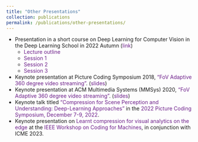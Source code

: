 ```yaml
---
title: "Other Presentations"
collection: publications
permalink: /publications/other-presentations/
---
```


<ul>
  <li>Presentation in a short course on Deep Learning for Computer Vision in the Deep Learning School in 2022 Autumn 
    (<a href="https://deeplearn.irdta.eu/2022au/" style="color: #6D1F8A; text-decoration: none;">link</a>)
    <ul>
      <li><a href="https://drive.google.com/file/d/1zLMkqZ187Dpfb25C7MIsDdk6BGkUBask/view?usp=sharing" style="color: #6D1F8A; text-decoration: none;"> Lecture outline</a></li>
      <li><a href="https://drive.google.com/open?id=1zMrFdoKZX-Xyh6AS_XNa7pxQ7jgL0shq&authuser=yw523%40nyu.edu&usp=drive_fs" style="color: #6D1F8A; text-decoration: none;"> Session 1</a></li>
      <li><a href="https://drive.google.com/open?id=1zPyhr9OsTUMpRLrqviCyV32BIrg3cL59&authuser=yw523%40nyu.edu&usp=drive_fs" style="color: #6D1F8A; text-decoration: none;"> Session 2</a></li>
      <li><a href="https://drive.google.com/open?id=1zQQLGNw2ZOwS_N8cp83Gqk_7qvFoSr4Q&authuser=yw523%40nyu.edu&usp=drive_fs" style="color: #6D1F8A; text-decoration: none;"> Session 3</a></li>
    </ul>
  </li>
  <li>Keynote presentation at Picture Coding Symposium 2018, <a href="URL_HERE" style="color: #6D1F8A; text-decoration: none;">“FoV Adaptive 360 degree video streaming”</a>. (<a href="https://drive.google.com/open?id=1gcG2Oh359KQYNREEz-NclcwNmqXNmhx4&authuser=yw523%40nyu.edu&usp=drive_fs" style="color: #6D1F8A; text-decoration: none;">slides</a>)</li>
  <li>Keynote presentation at ACM Multimedia Systems (MMSys) 2020, <a href="https://2020.acmmmsys.org/program.php" style="color: #6D1F8A; text-decoration: none;">“FoV Adaptive 360 degree video streaming”</a>. (<a href="https://drive.google.com/open?id=1INsYNCrumZFLY7M-OSejqyWJaNuKKQZP&authuser=yw523%40nyu.edu&usp=drive_fs" style="color: #6D1F8A; text-decoration: none;">slides</a>)</li>
  <li>Keynote talk titled <a href="https://drive.google.com/file/d/16qHDm0-b_KKVQvuZ9QNvMhkYW3nVsL5P/view?usp=share_link" style="color: #6D1F8A; text-decoration: none;">“Compression for Scene Perception and Understanding: Deep-Learning Approaches”</a> in the <a href="https://2022.picturecodingsymposium.org/technical_program.php" style="color: #6D1F8A; text-decoration: none;">2022 Picture Coding Symposium, December 7-9, 2022</a>.</li>
  <li>Keynote presentation on <a href="https://drive.google.com/file/d/15Eo1F18gilDE3hxs2TEojMSyV4Ng4uof/view?pli=1" style="color: #6D1F8A; text-decoration: none;">Learnt compression for visual analytics on the edge</a> at the <a href="https://www.ieeecfm.org/" style="color: #6D1F8A; text-decoration: none;">IEEE Workshop on Coding for Machines</a>, in conjunction with ICME 2023.</li>
</ul>
